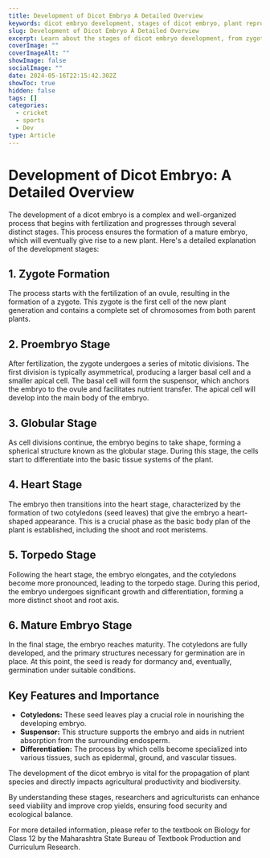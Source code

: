 ```yaml
---
title: Development of Dicot Embryo A Detailed Overview
keywords: dicot embryo development, stages of dicot embryo, plant reproduction, zygote formation, proembryo stage, globular stage, heart stage, torpedo stage, mature embryo
slug: Development of Dicot Embryo A Detailed Overview
excerpt: Learn about the stages of dicot embryo development, from zygote formation to the mature embryo stage. Understand the key features and importance of each stage in the life cycle of a dicot plant.
coverImage: ""
coverImageAlt: ""
showImage: false
socialImage: ""
date: 2024-05-16T22:15:42.302Z
showToc: true
hidden: false
tags: []
categories:
  - cricket
  - sports
  - Dev
type: Article
---
```


# Development of Dicot Embryo: A Detailed Overview

The development of a dicot embryo is a complex and well-organized process that begins with fertilization and progresses through several distinct stages. This process ensures the formation of a mature embryo, which will eventually give rise to a new plant. Here's a detailed explanation of the development stages:

## 1. Zygote Formation
The process starts with the fertilization of an ovule, resulting in the formation of a zygote. This zygote is the first cell of the new plant generation and contains a complete set of chromosomes from both parent plants.

## 2. Proembryo Stage
After fertilization, the zygote undergoes a series of mitotic divisions. The first division is typically asymmetrical, producing a larger basal cell and a smaller apical cell. The basal cell will form the suspensor, which anchors the embryo to the ovule and facilitates nutrient transfer. The apical cell will develop into the main body of the embryo.

## 3. Globular Stage
As cell divisions continue, the embryo begins to take shape, forming a spherical structure known as the globular stage. During this stage, the cells start to differentiate into the basic tissue systems of the plant.

## 4. Heart Stage
The embryo then transitions into the heart stage, characterized by the formation of two cotyledons (seed leaves) that give the embryo a heart-shaped appearance. This is a crucial phase as the basic body plan of the plant is established, including the shoot and root meristems.

## 5. Torpedo Stage
Following the heart stage, the embryo elongates, and the cotyledons become more pronounced, leading to the torpedo stage. During this period, the embryo undergoes significant growth and differentiation, forming a more distinct shoot and root axis.

## 6. Mature Embryo Stage
In the final stage, the embryo reaches maturity. The cotyledons are fully developed, and the primary structures necessary for germination are in place. At this point, the seed is ready for dormancy and, eventually, germination under suitable conditions.

## Key Features and Importance
- **Cotyledons:** These seed leaves play a crucial role in nourishing the developing embryo.
- **Suspensor:** This structure supports the embryo and aids in nutrient absorption from the surrounding endosperm.
- **Differentiation:** The process by which cells become specialized into various tissues, such as epidermal, ground, and vascular tissues.

The development of the dicot embryo is vital for the propagation of plant species and directly impacts agricultural productivity and biodiversity.

By understanding these stages, researchers and agriculturists can enhance seed viability and improve crop yields, ensuring food security and ecological balance.

For more detailed information, please refer to the textbook on Biology for Class 12 by the Maharashtra State Bureau of Textbook Production and Curriculum Research.
